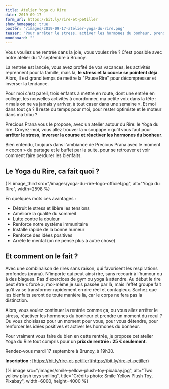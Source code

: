```yaml
---
title: Atelier Yoga du Rire
date: 2019-09-17
form_url: https://bit.ly/rire-et-petiller
show_homepage: true
poster: "/images/2019-09-17-atelier-yoga-du-rire.png"
teaser: "Pour arrêter le stress, activer les hormones du bonheur, prendre du recul."
moodboard: ""
---
```


Vous vouliez une rentrée dans la joie, vous voulez rire ? C'est possible avec notre atelier du 17 septembre à Brunoy.

La rentrée est lancée, vous avez profité de vos vacances, les activités reprennent pour la famille, mais là, **le stress et la course se pointent déjà**. Alors, il est grand temps de mettre la "Pause Rire" pour décompresser et inverser la tendance.

Pour moi c'est pareil, trois enfants à mettre en route, dont une entrée en collège, les nouvelles activités à coordonner, ma petite voix dans la tête : « mais on ne va jamais y arriver, à tout caser dans une semaine ». Et moi dans tout ça ? Il reste du temps pour moi, pour rester optimiste et le moteur dans ma tribu ?

Precious Prana vous le propose, avec un atelier autour du Rire: le Yoga du rire. Croyez-moi, vous allez trouver la « soupape » qu’il vous faut pour **arrêter le stress, inverser la course et réactiver les hormones du bonheur**.

Bien entendu, toujours dans l'ambiance de Precious Prana avec le moment « cocon » du partage et le buffet par la suite, pour se retrouver et voir comment faire perdurer les bienfaits.

## Le Yoga du Rire, ca fait quoi ?

{% image_third src="/images/yoga-du-rire-logo-officiel.jpg", alt="Yoga du Rire", width=2598 %}

En quelques mots ces avantages :

- Détruit le stress et libère les tensions
- Améliore la qualité du sommeil
- Lutte contre la douleur
- Renforce notre système immunitaire
- Installe rapide de la bonne humeur
- Renforce des idées positives
- Arrête le mental (on ne pense plus à autre chose)

## Et comment on le fait ?

Avec une combinaison de rires sans raison, qui favorisent les respirations profondes (prana). N’importe qui peut ainsi rire, sans recourir à l’humour ou à des blagues. Pas d'exercices de gym ou yoga à attendre. Au début le rire peut être « forcé », moi-même je suis passée par là, mais l'effet groupe fait qu'il va se transformer rapidement en rire réel et contagieux. Sachez que les bienfaits seront de toute manière là, car le corps ne fera pas la distinction.

Alors, vous voulez continuer la rentrée comme ça, ou vous allez arrêter le stress, réactiver les hormones du bonheur et prendre un moment du recul ? Ou vous choisissez pour un moment pour vous, pour vous détendre, pour renforcer les idées positives et activer les hormones du bonheur.

Pour vraiment vous faire du bien en cette rentrée, je propose cet atelier Yoga du Rire tout compris pour un **prix de rentrée : 25 € seulement**.

Rendez-vous mardi 17 septembre à Brunoy, à 19h30.

**Inscription :** [https://bit.ly/rire-et-petiller](https://bit.ly/rire-et-petiller)

{% image src="/images/smile-yellow-plush-toy-pixabay.jpg", alt="Two yellow plush toys smiling", title="Crédits photo: Smile Yellow Plush Toy, Pixabay", width=6000, height=4000 %}
